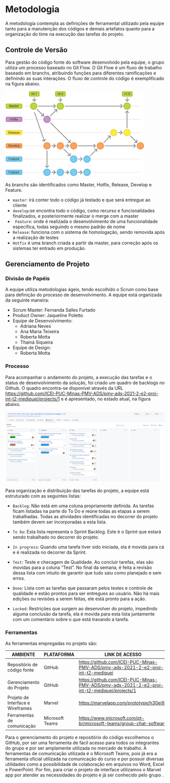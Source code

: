 
# Metodologia

A metodologia contempla as definições de ferramental utilizado pela equipe tanto para a manutenção dos códigos e demais artefatos quanto para a organização do time na execução das tarefas do projeto.

## Controle de Versão

Para gestão do código fonte do software desenvolvido pela equipe, o grupo utiliza um processo baseado no Git Flow. O Git Flow é um fluxo de trabalho baseado em branchs, atribuindo funções para diferentes ramificações e definindo as suas interações. O fluxo de controle do código é exemplificado na figura abaixo. 

![image](/docs/img/gitflow.png)

As branchs são identificados como Master, Hotfix, Release, Develop e Feature.

- `master`: irá conter todo o código já testado e que será entregue ao cliente 
- `develop`:se encontra todo o código, como recurso e funcionalidades finalizados, e posteriormente realizar o merge com a master
- ` Feature`: onde é realizada o desenvolvimento de uma funcionalidade específica, todas seguindo o mesmo padrão de nome
- `Release`: funciona com o sistema de homologação, sendo removida após a realização de testes
-  `Hotfix` é uma branch criada a partir da master, para correção após os sistemas ter entrado em produção.

## Gerenciamento de Projeto

### Divisão de Papéis

A equipe utiliza metodologias ágeis, tendo escolhido o Scrum como base para definição do processo de desenvolvimento.
A equipe está organizada da seguinte maneira:

* Scrum Master: Fernanda Salles Furtado
* Product Owner: Jaqueline Poletto 
* Equipe de Desenvolvimento:
  * Adriana Neves 
  * Ana Maria Teixeira
  * Roberta Motta 
  * Thainá Siqueira 
* Equipe de Design:
  * Roberta Motta   

### Processo

Para acompanhar o andamento do projeto, a execução das tarefas e o status de desenvolvimento da solução, foi criado um quadro de backlogs no Github. O quadro encontra-se disponível através da URL https://github.com/ICEI-PUC-Minas-PMV-ADS/pmv-ads-2021-2-e2-proj-int-t2-mediquei/projects/1 e é apresentado, no estado atual, na figura abaixo. 

![image](/docs/img/Backlog_Github.PNG)

Para organização e distribuição das tarefas do projeto, a equipe está estruturado com as seguintes listas: 

- `Backlog`: Não está em uma coluna propriamente definida. As tarefas ficam listadas na parte do To Do e reúne todas as etapas a serem trabalhadas. Todas as atividades identificadas no decorrer do projeto também devem ser incorporadas a esta lista.

- `To Do`: Esta lista representa o Sprint Backlog. Este é o Sprint que estará sendo trabalhado no decorrer do projeto.

- `In progress`: Quando uma tarefa tiver sido iniciada, ela é movida para cá e é realizada no decorrer da Sprint.

- `Test`: Teste e checagem de Qualidade. Ao concluir tarefas, elas são movidas para a coluna “Test”. No final da semana, é feita a revisão dessa lista com intuito de garantir que tudo saiu como planejado e sem erros.

- `Done`: Lista com as tarefas que passaram pelos testes e controle de qualidade e estão prontos para ser entregues ao usuário. Não há mais edições ou revisões a serem feitas, ele está pronto para a ação.

- `Locked`: Restrições que surgem ao desenvolver do projeto, impedindo alguma conclusão da tarefa, ela é movida para esta lista juntamente com um comentário sobre o que está travando a tarefa.
 
### Ferramentas

As ferramentas empregadas no projeto são:

|AMBIENTE| PLATAFORMA|LINK DE ACESSO|
|---------|-----------|-------------------|
|Repositório de código fonte| 	GitHub| https://github.com/ICEI-PUC-Minas-PMV-ADS/pmv-ads-2021-2-e2-proj-int-t2-mediquei|
|Gerenciamento do Projeto| 	GitHub| https://github.com/ICEI-PUC-Minas-PMV-ADS/pmv-ads-2021-2-e2-proj-int-t2-mediquei/projects/1|
|Projeto de Interface e Wireframes| 	Marvel| https://marvelapp.com/prototype/h30ei94|
|Ferramentas de comunicação| Microsoft Teams| https://www.microsoft.com/pt-br/microsoft-teams/group-chat-software|


Para o gerenciamento do projeto e repositório do código escolhemos o GitHub, por ser uma ferramenta de fácil acesso para todos os integrantes do grupo e por ser amplamente utilizada no mercado de trabalho. A ferramentas de comunicação utilizada é o Microsoft Teams, pois já era a ferramenta oficial utilizada na comunicação do curso e por possuir diversas utilidades como a possibilidade de colaboração em arquivos no Word, Excel e PowerPoint. Por fim, para criar o projeto de interface utilizamos o Marvel app por atender as necessidades do projeto e já ser conhecido pelo grupo .


